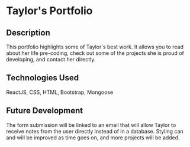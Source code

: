 # Taylor's Portfolio

## Description

This portfolio highlights some of Taylor's best work. It allows you to read about her life pre-coding, check out some of the projects she is proud of developing, and contact her directly.

## Technologies Used

ReactJS, CSS, HTML, Bootstrap, Mongoose

## Future Development

The form submission will be linked to an email that will allow Taylor to receive notes from the user directly instead of in a database. Styling can and will be improved as time goes on, and more projects will be added. 



